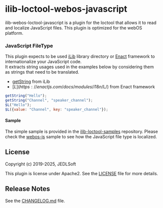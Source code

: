 # ilib-loctool-webos-javascript

ilib-webos-loctool-javascript is a plugin for the loctool that
allows it to read and localize JavaScript files. This plugin is optimized for the webOS platform.

### JavaScript FileType
This plugin expects to be used [iLib](https://github.com/iLib-js/iLib) library directory or [Enact](https://enactjs.com/) framework to internationalize your JavaScript code.   
It extracts string usages used in the examples below by considering them as strings that need to be translated.
* [getString](https://ilib-js.github.io/iLib/docs/api/jsdoc/ResBundle.html#getString) from iLib
* [$L](https://enactjs.com/docs/modules/i18n/$L/) from Enact framework
```javascript
getString("Hello");
getString("Channel", "speaker_channel");
$L("Hello");
$L({value: "Channel", key: "speaker_channel"});
```

#### Sample
The simple sample is provided in the [ilib-loctool-samples](https://github.com/iLib-js/ilib-loctool-samples) repository.
Please check the [webos-js](https://github.com/iLib-js/ilib-loctool-samples/tree/main/webos-js) sample to see how the JavaScript file type is localized.

## License

Copyright (c) 2019-2025, JEDLSoft

This plugin is license under Apache2. See the [LICENSE](./LICENSE)
file for more details.

## Release Notes

See the [CHANGELOG.md](./CHANGELOG.md) file.